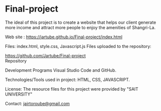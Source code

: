 # Final-project 

The ideal of this project is to create a website that helps our client generate more income and attract more people to enjoy the amenities of Shangri-La.

Web site :    https://jartube.github.io/Final-project/index.html

Files: index.html, style.css, Javascript.js Files uploaded to the repository: 

https://github.com/Jartube/Final-project  
Repository

Development Programs
    Visual Studio Code and GitHub.

Technologies/Tools used in project: HTML, CSS, JAVASCRIPT.

License: The resource files for this project were provided by "SAIT UNIVERSITY"

Contact: jairtoroube@gmail.com
